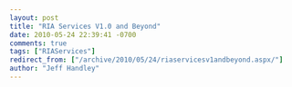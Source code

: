 ```yaml
---
layout: post
title: "RIA Services V1.0 and Beyond"
date: 2010-05-24 22:39:41 -0700
comments: true
tags: ["RIAServices"]
redirect_from: ["/archive/2010/05/24/riaservicesv1andbeyond.aspx/"]
author: "Jeff Handley"
---
```


